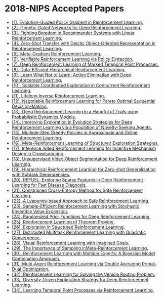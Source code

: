 # 2018-NIPS Accepted Papers

 - [[1]. Evolution-Guided Policy Gradient in Reinforcement Learning.](https://proceedings.neurips.cc/paper/2018/hash/85fc37b18c57097425b52fc7afbb6969-Abstract.html)
 - [[2]. Genetic-Gated Networks for Deep Reinforcement Learning.](https://proceedings.neurips.cc/paper/2018/hash/d516b13671a4179d9b7b458a6ebdeb92-Abstract.html)
 - [[3]. Fighting Boredom in Recommender Systems with Linear Reinforcement Learning.](https://proceedings.neurips.cc/paper/2018/hash/210f760a89db30aa72ca258a3483cc7f-Abstract.html)
 - [[4]. Zero-Shot Transfer with Deictic Object-Oriented Representation in Reinforcement Learning.](https://proceedings.neurips.cc/paper/2018/hash/df0aab058ce179e4f7ab135ed4e641a9-Abstract.html)
 - [[5]. Meta-Gradient Reinforcement Learning.](https://proceedings.neurips.cc/paper/2018/hash/2715518c875999308842e3455eda2fe3-Abstract.html)
 - [[6]. Verifiable Reinforcement Learning via Policy Extraction.](https://proceedings.neurips.cc/paper/2018/hash/e6d8545daa42d5ced125a4bf747b3688-Abstract.html)
 - [[7]. Deep Reinforcement Learning of Marked Temporal Point Processes.](https://proceedings.neurips.cc/paper/2018/hash/71a58e8cb75904f24cde464161c3e766-Abstract.html)
 - [[8]. Data-Efficient Hierarchical Reinforcement Learning.](https://proceedings.neurips.cc/paper/2018/hash/e6384711491713d29bc63fc5eeb5ba4f-Abstract.html)
 - [[9]. Learn What Not to Learn: Action Elimination with Deep Reinforcement Learning.](https://proceedings.neurips.cc/paper/2018/hash/645098b086d2f9e1e0e939c27f9f2d6f-Abstract.html)
 - [[10]. Scalable Coordinated Exploration in Concurrent Reinforcement Learning.](https://proceedings.neurips.cc/paper/2018/hash/1f4fe6a4411edc2ff625888b4093e917-Abstract.html)
 - [[11]. Lifelong Inverse Reinforcement Learning.](https://proceedings.neurips.cc/paper/2018/hash/2d969e2cee8cfa07ce7ca0bb13c7a36d-Abstract.html)
 - [[12]. Negotiable Reinforcement Learning for Pareto Optimal Sequential Decision-Making.](https://proceedings.neurips.cc/paper/2018/hash/5b8e4fd39d9786228649a8a8bec4e008-Abstract.html)
 - [[13]. Deep Reinforcement Learning in a Handful of Trials using Probabilistic Dynamics Models.](https://proceedings.neurips.cc/paper/2018/hash/3de568f8597b94bda53149c7d7f5958c-Abstract.html)
 - [[14]. Improving Exploration in Evolution Strategies for Deep Reinforcement Learning via a Population of Novelty-Seeking Agents.](https://proceedings.neurips.cc/paper/2018/hash/b1301141feffabac455e1f90a7de2054-Abstract.html)
 - [[15]. Multiple-Step Greedy Policies in Approximate and Online Reinforcement Learning.](https://proceedings.neurips.cc/paper/2018/hash/3f998e713a6e02287c374fd26835d87e-Abstract.html)
 - [[16]. Meta-Reinforcement Learning of Structured Exploration Strategies.](https://proceedings.neurips.cc/paper/2018/hash/4de754248c196c85ee4fbdcee89179bd-Abstract.html)
 - [[17]. Inference Aided Reinforcement Learning for Incentive Mechanism Design in Crowdsourcing.](https://proceedings.neurips.cc/paper/2018/hash/f2e43fa3400d826df4195a9ac70dca62-Abstract.html)
 - [[18]. Unsupervised Video Object Segmentation for Deep Reinforcement Learning.](https://proceedings.neurips.cc/paper/2018/hash/96f2b50b5d3613adf9c27049b2a888c7-Abstract.html)
 - [[19]. Hierarchical Reinforcement Learning for Zero-shot Generalization with Subtask Dependencies.](https://proceedings.neurips.cc/paper/2018/hash/018dd1e07a2de4a08e6612341bf2323e-Abstract.html)
 - [[20]. REFUEL: Exploring Sparse Features in Deep Reinforcement Learning for Fast Disease Diagnosis.](https://proceedings.neurips.cc/paper/2018/hash/b5a1d925221b37e2e399f7b319038ba0-Abstract.html)
 - [[21]. Constrained Cross-Entropy Method for Safe Reinforcement Learning.](https://proceedings.neurips.cc/paper/2018/hash/34ffeb359a192eb8174b6854643cc046-Abstract.html)
 - [[22]. A Lyapunov-based Approach to Safe Reinforcement Learning.](https://proceedings.neurips.cc/paper/2018/hash/4fe5149039b52765bde64beb9f674940-Abstract.html)
 - [[23]. Sample-Efficient Reinforcement Learning with Stochastic Ensemble Value Expansion.](https://proceedings.neurips.cc/paper/2018/hash/f02208a057804ee16ac72ff4d3cec53b-Abstract.html)
 - [[24]. Randomized Prior Functions for Deep Reinforcement Learning.](https://proceedings.neurips.cc/paper/2018/hash/5a7b238ba0f6502e5d6be14424b20ded-Abstract.html)
 - [[25]. Reinforcement Learning of Theorem Proving.](https://proceedings.neurips.cc/paper/2018/hash/55acf8539596d25624059980986aaa78-Abstract.html)
 - [[26]. Exploration in Structured Reinforcement Learning.](https://proceedings.neurips.cc/paper/2018/hash/d693d554e0ede0d75f7d2873b015f228-Abstract.html)
 - [[27]. Distributed Multitask Reinforcement Learning with Quadratic Convergence.](https://proceedings.neurips.cc/paper/2018/hash/8073bd4ed0fe0c330290c58056a2cd5e-Abstract.html)
 - [[28]. Visual Reinforcement Learning with Imagined Goals.](https://proceedings.neurips.cc/paper/2018/hash/7ec69dd44416c46745f6edd947b470cd-Abstract.html)
 - [[29]. The Importance of Sampling inMeta-Reinforcement Learning.](https://proceedings.neurips.cc/paper/2018/hash/d0f5722f11a0cc839fa2ca6ea49d8585-Abstract.html)
 - [[30]. Reinforcement Learning with Multiple Experts: A Bayesian Model Combination Approach.](https://proceedings.neurips.cc/paper/2018/hash/ba4002d88b8860b6a684ade8357aba56-Abstract.html)
 - [[31]. Multi-Agent Reinforcement Learning via Double Averaging Primal-Dual Optimization.](https://proceedings.neurips.cc/paper/2018/hash/5a378f8490c8d6af8647a753812f6e31-Abstract.html)
 - [[32]. Reinforcement Learning for Solving the Vehicle Routing Problem.](https://proceedings.neurips.cc/paper/2018/hash/9fb4651c05b2ed70fba5afe0b039a550-Abstract.html)
 - [[33]. Diversity-Driven Exploration Strategy for Deep Reinforcement Learning.](https://proceedings.neurips.cc/paper/2018/hash/a2802cade04644083dcde1c8c483ed9a-Abstract.html)
 - [[34]. Learning Temporal Point Processes via Reinforcement Learning.](https://proceedings.neurips.cc/paper/2018/hash/5d50d22735a7469266aab23fd8aeb536-Abstract.html)
